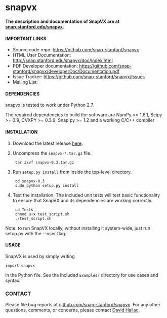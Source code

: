snapvx
=====================

**The description and documentation of SnapVX are at [snap.stanford.edu/snapvx](http://snap.stanford.edu/snapvx/).**

#### IMPORTANT LINKS
- Source code repo: https://github.com/snap-stanford/snapvx
- HTML User Documentation: http://snap.stanford.edu/snapvx/doc/index.html
- PDF Developer documentation: https://github.com/snap-stanford/snapvx/developerDoc/Documentation.pdf
- Issue Tracker: https://github.com/snap-stanford/snapvx/issues
- Mailing List:

#### DEPENDENCIES
snapvx is tested to work under Python 2.7.

The required dependencies to build the software are NumPy >= 1.6.1, Scipy >= 0.9, CVXPY >= 0.3.9, Snap.py >= 1.2 and a working C/C++ compiler

#### INSTALLATION
1. Download the latest release [here](http://snap.stanford.edu/snapvx/release/).
2. Uncompress the `snapvx-*.tar.gz` file.

        tar zxvf snapvx-0.3.tar.gz

3. Run `setup.py install` from inside the top-level directory.

        cd snapvx-0.3
        sudo python setup.py install

4. Test the installation. The included unit tests will test basic functionality to ensure that SnapVX and its dependencies are working correctly.

        cd Tests
        chmod u+x test_script.sh
        ./test_script.sh

Note: to run SnapVX locally, without installing it system-wide, just run setup.py with the --user flag.

#### USAGE
SnapVX is used by simply writing
```
import snapvx
```
in the Python file. See the included `Examples/` directory for use cases and syntax.

### CONTACT
Please file bug reports at [github.com/snap-stanford/snapvx](https://github.com/snap-stanford/snapvx). For any other questions, comments, or concerns, please contact [David Hallac](http://www.stanford.edu/~hallac/).
